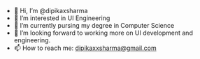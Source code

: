 - 👋 Hi, I’m @dipikaxsharma
- 👀 I’m interested in UI Engineering
- 🌱 I’m currently pursing my degree in Computer Science
- 💞️ I’m looking forward to working more on UI development and engineering.
- 📫 How to reach me: dipikaxxsharma@gmail.com

<!---
dipikaxsharma/dipikaxsharma is a ✨ special ✨ repository because its `README.md` (this file) appears on your GitHub profile.
You can click the Preview link to take a look at your changes.
--->

